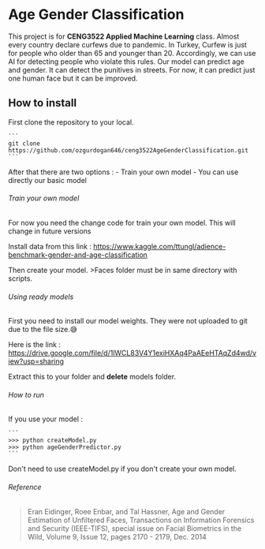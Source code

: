 Age Gender Classification
=========================

This project is for **CENG3522 Applied Machine Learning** class. Almost every
country declare curfews due to pandemic. In Turkey, Curfew is just for people
who older than 65 and younger than 20. Accordingly, we can use AI for detecting
people who violate this rules. Our model can predict age and gender. It can
detect the punitives in streets. For now, it can predict just one human face but
it can be improved.

How to install
--------------

First clone the repository to your local.

~~~~~~~~~~~~~~~~~~~~~~~~~~~~~~~~~~~~~~~~~~~~~~~~~~~~~~~~~~~~~~~~~~~~~~~~~~~~~~~~
```
git clone https://github.com/ozgurdogan646/ceng3522AgeGenderClassification.git
```
~~~~~~~~~~~~~~~~~~~~~~~~~~~~~~~~~~~~~~~~~~~~~~~~~~~~~~~~~~~~~~~~~~~~~~~~~~~~~~~~

After that there are two options : - Train your own model - You can use directly
our basic model

###### Train your own model

For now you need the change code for train your own model. This will change in
future versions

Install data from this link :
https://www.kaggle.com/ttungl/adience-benchmark-gender-and-age-classification

Then create your model. \>Faces folder must be in same directory with scripts.

###### Using ready models

First you need to install our model weights. They were not uploaded to git due
to the file size.:sweat_smile:

Here is the link :
https://drive.google.com/file/d/1lWCL83V4Y1exiHXAq4PaAEeHTAqZd4wd/view?usp=sharing

Extract this to your folder and **delete** models folder.

###### How to run

If you use your model :

~~~~~~~~~~~~~~~~~~~~~~~~~~~~~~~~~~~~~~~~~~~~~~~~~~~~~~~~~~~~~~~~~~~~~~~~~~~~~~~~
```
>>> python createModel.py
>>> python ageGenderPredictor.py
```
~~~~~~~~~~~~~~~~~~~~~~~~~~~~~~~~~~~~~~~~~~~~~~~~~~~~~~~~~~~~~~~~~~~~~~~~~~~~~~~~

Don't need to use createModel.py if you don't create your own model.

###### Reference

>   Eran Eidinger, Roee Enbar, and Tal Hassner, Age and Gender Estimation of
>   Unfiltered Faces, Transactions on Information Forensics and Security
>   (IEEE-TIFS), special issue on Facial Biometrics in the Wild, Volume 9, Issue
>   12, pages 2170 - 2179, Dec. 2014
